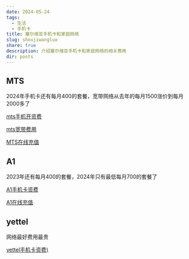 ```yaml
---
date: 2024-05-24
tags:
  - 生活
  - 手机卡
title: 塞尔维亚手机卡和家庭网络
slug: shoujiwangluo
share: true
description: 介绍塞尔维亚手机卡和家庭网络的相关费用
dir: posts
---
```


## MTS

2024年手机卡还有每月400的套餐，宽带网络从去年的每月1500涨价到每月2000多了

[mts手机开资费](https://mts.rs/Privatni/Mobilna/Pripejd/Tarife)

[mts宽带费用](https://mts.rs/Privatni/Internet/Kucni-internet/Net-paketi)

[MTS在线充值](https://mts.rs/Privatni/Mobilna/Pripejd/Dopuni-kredit)

## A1
2023年还有每月400的套餐，2024年只有最低每月700的套餐了

[A1手机卡资费](https://a1.rs/privatni/prepaid/mesecni_planovi)

[A1在线充值](https://a1.rs/onlinetopup)


##  yettel

网络最好费用最贵

[yettel手机卡资费)](https://www.yettel.rs/sr/privatni/ponuda/tarifni-paketi/go-paketi)